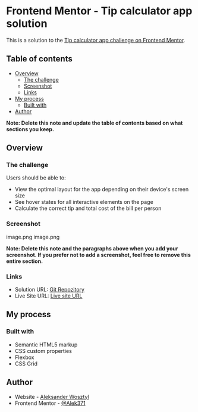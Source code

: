 # Frontend Mentor - Tip calculator app solution

This is a solution to the [Tip calculator app challenge on Frontend Mentor](https://www.frontendmentor.io/challenges/tip-calculator-app-ugJNGbJUX).

## Table of contents

- [Overview](#overview)
  - [The challenge](#the-challenge)
  - [Screenshot](#screenshot)
  - [Links](#links)
- [My process](#my-process)
  - [Built with](#built-with)
- [Author](#author)

**Note: Delete this note and update the table of contents based on what sections you keep.**

## Overview

### The challenge

Users should be able to:

- View the optimal layout for the app depending on their device's screen size
- See hover states for all interactive elements on the page
- Calculate the correct tip and total cost of the bill per person

### Screenshot

image.png
image.png

**Note: Delete this note and the paragraphs above when you add your screenshot. If you prefer not to add a screenshot, feel free to remove this entire section.**

### Links

- Solution URL: [Git Repozitory](https://github.com/Alek371/tip_counter)
- Live Site URL: [Live site URL](https://main--poetic-brigadeiros-2dd031.netlify.app)

## My process

### Built with

- Semantic HTML5 markup
- CSS custom properties
- Flexbox
- CSS Grid

## Author

- Website - [Aleksander Wosztyl](https://portfolio-wosztyl.netlify.app/)
- Frontend Mentor - [@Alek371](https://www.frontendmentor.io/profile/Alek371)
